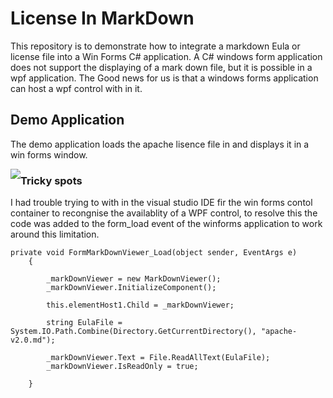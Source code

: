 # License In MarkDown
This repository is to demonstrate how to integrate a markdown Eula or license file into a Win Forms C# application.  A C# windows form application does not support the displaying of a mark down file, but it is possible in a wpf application. The Good news for us is that a windows forms application can host a wpf control with in it.  

## Demo Application
The demo application loads the apache lisence file in and displays it in a win forms window.

<img style="float:left;" src="https://raw.githubusercontent.com/StuartSmith/LicenseInMarkDown/blob/master/ScreenShots/LicenseInMarkDown.jpg">


### Tricky spots
I had trouble trying to  with in the visual studio IDE fir the win forms contol container  to recongnise the availablity of a WPF control, to resolve this the code was added to the form_load event of the winforms application to work around this limitation. 


    private void FormMarkDownViewer_Load(object sender, EventArgs e)
        {
            
            _markDownViewer = new MarkDownViewer();
            _markDownViewer.InitializeComponent();

            this.elementHost1.Child = _markDownViewer;

            string EulaFile = System.IO.Path.Combine(Directory.GetCurrentDirectory(), "apache-v2.0.md");

            _markDownViewer.Text = File.ReadAllText(EulaFile);
            _markDownViewer.IsReadOnly = true;

        }



